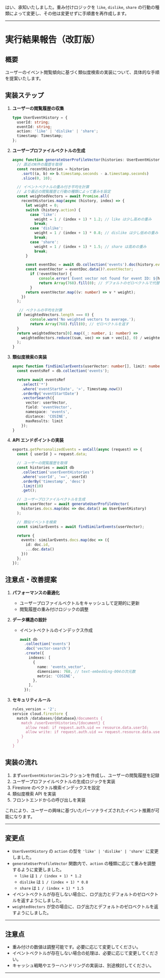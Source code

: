 はい、承知いたしました。重み付けロジックを `like`, `dislike`, `share` の行動の種類によって変更し、その他は変更せずに手順書を再作成します。

---

# 実行結果報告（改訂版）

## 概要

ユーザーのイベント閲覧傾向に基づく類似度検索の実装について、具体的な手順を提案いたします。

## 実装ステップ

1.  **ユーザーの閲覧履歴の収集**

    ```typescript:functions/src/types/userEventHistory.ts
    type UserEventHistory = {
      userId: string;
      eventId: string;
      action: 'like' | 'dislike' | 'share';
      timestamp: Timestamp;
    };
    ```

2.  **ユーザープロファイルベクトルの生成**

    ```typescript:functions/src/utils/userVector.ts
    async function generateUserProfileVector(histories: UserEventHistory[]): Promise<number[]> {
      // 直近のN件の履歴を取得
      const recentHistories = histories
        .sort((a, b) => b.timestamp.seconds - a.timestamp.seconds)
        .slice(0, 10);

      // イベントベクトルの重み付き平均を計算
      // より最近の閲覧履歴と行動の種類によって重みを設定
      const weightedVectors = await Promise.all(
        recentHistories.map(async (history, index) => {
          let weight = 0;
          switch (history.action) {
            case 'like':
              weight = 1 / (index + 1) * 1.2; // like は少し高めの重み
              break;
            case 'dislike':
              weight = 1 / (index + 1) * 0.8; // dislike は少し低めの重み
              break;
            case 'share':
              weight = 1 / (index + 1) * 1.5; // share は高めの重み
              break;
          }

          const eventDoc = await db.collection('events').doc(history.eventId).get();
          const eventVector = eventDoc.data()?.eventVector;
            if (!eventVector) {
                console.error(`Event vector not found for event ID: ${history.eventId}`);
                return Array(768).fill(0); // デフォルトのゼロベクトルで代替
            }
          return eventVector.map((v: number) => v * weight);
        })
      );

       // ベクトルの平均を計算
      if (weightedVectors.length === 0) {
            console.warn('No weighted vectors to average.');
            return Array(768).fill(0); // ゼロベクトルを返す
      }
      return weightedVectors[0].map((_: number, i: number) =>
        weightedVectors.reduce((sum, vec) => sum + vec[i], 0) / weightedVectors.length
      );
    }
    ```

3.  **類似度検索の実装**

    ```typescript:functions/src/utils/similarEvents.ts
    async function findSimilarEvents(userVector: number[], limit: number = 10) {
      const eventsRef = db.collection('events');

      return await eventsRef
        .select('*')
        .where('eventStartDate', '>', Timestamp.now())
        .orderBy('eventStartDate')
        .vectorSearch({
          vector: userVector,
          field: 'eventVector',
          namespace: 'events',
          distance: 'COSINE',
          maxResults: limit
        });
    }
    ```

4.  **API エンドポイントの実装**

    ```typescript:functions/src/index.ts
    exports.getPersonalizedEvents = onCall(async (request) => {
      const { userId } = request.data;

      // ユーザーの閲覧履歴を取得
      const histories = await db
        .collection('userEventHistories')
        .where('userId', '==', userId)
        .orderBy('timestamp', 'desc')
        .limit(10)
        .get();

      // ユーザープロファイルベクトルを生成
      const userVector = await generateUserProfileVector(
        histories.docs.map(doc => doc.data() as UserEventHistory)
      );

      // 類似イベントを検索
      const similarEvents = await findSimilarEvents(userVector);

      return {
        events: similarEvents.docs.map(doc => ({
          id: doc.id,
          ...doc.data()
        }))
      };
    });
    ```

## 注意点・改善提案

1.  **パフォーマンスの最適化**

    - ユーザープロファイルベクトルをキャッシュして定期的に更新
    - 閲覧履歴の重み付けロジックの調整

2.  **データ構造の設計**

    - イベントベクトルのインデックス作成
      ```typescript
      await db
        .collection('events')
        .doc('vector-search')
        .create({
          indexes: [
            {
              name: 'events_vector',
              dimensions: 768, // text-embedding-004の次元数
              metric: 'COSINE',
            },
          ],
        });
      ```

3.  **セキュリティルール**
    ```typescript
    rules_version = '2';
    service cloud.firestore {
      match /databases/{database}/documents {
        match /userEventHistories/{document} {
          allow read: if request.auth.uid == resource.data.userId;
          allow write: if request.auth.uid == request.resource.data.userId;
        }
      }
    }
    ```

## 実装の流れ

1.  まず`userEventHistories`コレクションを作成し、ユーザーの閲覧履歴を記録
2.  ユーザープロファイルベクトルの生成ロジックを実装
3.  Firestore のベクトル検索インデックスを設定
4.  類似度検索 API を実装
5.  フロントエンドからの呼び出しを実装

これにより、ユーザーの興味に基づいたパーソナライズされたイベント推薦が可能になります。

---

## 変更点

- `UserEventHistory` の `action` の型を `'like' | 'dislike' | 'share'` に変更しました。
- `generateUserProfileVector` 関数内で、`action` の種類に応じて重みを調整するように変更しました。
  - `like` は `1 / (index + 1) * 1.2`
  - `dislike` は `1 / (index + 1) * 0.8`
  - `share` は `1 / (index + 1) * 1.5`
- イベントベクトルが存在しない場合に、ログ出力とデフォルトのゼロベクトルを返すようにしました。
- `weightedVectors` が空の場合に、ログ出力とデフォルトのゼロベクトルを返すようにしました。

---

## 注意点

- 重み付けの数値は調整可能です。必要に応じて変更してください。
- イベントベクトルが存在しない場合の処理は、必要に応じて変更してください。
- キャッシュ戦略やエラーハンドリングの実装は、別途検討してください。

---

